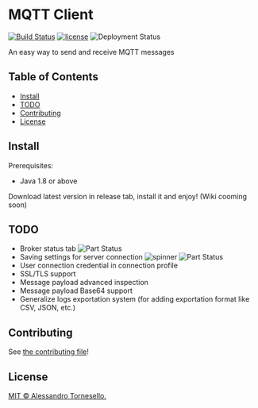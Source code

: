 # MQTT Client

[![Build Status](https://travis-ci.com/iregon/MQTT_Client.svg?branch=master)](https://travis-ci.com/iregon/MQTT_Client)
[![license](https://img.shields.io/github/license/iregon/MQTT_Client.svg)](LICENSE)
![Deployment Status](https://img.shields.io/badge/deployment-in%20progress-red.svg)

An easy way to send and receive MQTT messages

## Table of Contents

- [Install](#install)
- [TODO](#todo)
- [Contributing](#contributing)
- [License](#license)

## Install

Prerequisites:
- Java 1.8 or above

Download latest version in release tab, install it and enjoy!
(Wiki cooming soon)

## TODO
- Broker status tab ![Part Status](https://img.shields.io/static/v1?label=&message=coming%20soon&color=brigthgreen)
- Saving settings for server connection ![spinner](https://github.com/sc2-mkr/MQTT_Client/blob/master/gifs/spinner.gif) ![Part Status](https://img.shields.io/static/v1?label=&message=in%20deployment&color=brigthgreen)
- User connection credential in connection profile
- SSL/TLS support
- Message payload advanced inspection
- Message payload Base64 support
- Generalize logs exportation system (for adding exportation format like CSV, JSON, etc.)

## Contributing

See [the contributing file](CONTRIBUTING.md)!

## License

[MIT © Alessandro Tornesello.](LICENSE)
